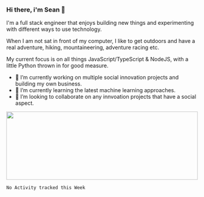 ### Hi there, i'm Sean 👋

I'm a full stack engineer that enjoys building new things and experimenting with different ways to use technology.

When I am not sat in front of my computer, I like to get outdoors and have a real adventure, hiking, mountaineering, adventure racing etc.

My current focus is on all things JavaScript/TypeScript & NodeJS, with a little Python thrown in for good measure.

- 🔭 I’m currently working on multiple social innovation projects and building my own business.
- 🌱 I’m currently learning the latest machine learning approaches.
- 👯 I’m looking to collaborate on any innvoation projects that have a social aspect.




<img height="180em" width="100%" src="https://github-readme-stats.vercel.app/api?username=intelli-zen&show_icons=true&hide_border=true&&count_private=true&include_all_commits=true" />


<!--START_SECTION:waka-->
```text
No Activity tracked this Week
```
<!--END_SECTION:waka-->

